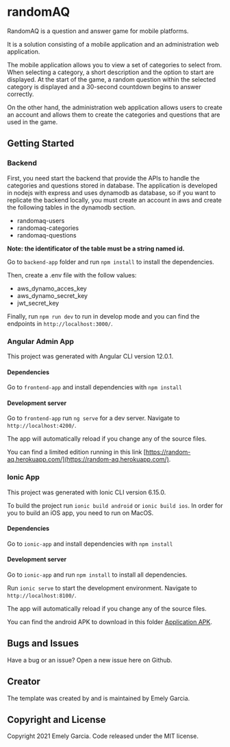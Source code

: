 # randomAQ

RandomAQ is a question and answer game for mobile platforms.

It is a solution consisting of a mobile application and an administration web application.

The mobile application allows you to view a set of categories to select from. When selecting a category, a short description and the option to start are displayed.
At the start of the game, a random question within the selected category is displayed and a 30-second countdown begins to answer correctly.

On the other hand, the administration web application allows users to create an account and allows them to create the categories and questions that are used in the game.

## Getting Started

### Backend

First, you need start the backend that provide the APIs to handle the categories and questions stored in database. 
The application is developed in nodejs with express and uses dynamodb as database, so if you want to replicate the backend locally, you must create an account in aws and create the following tables in the dynamodb section.
- randomaq-users
- randomaq-categories
- randomaq-questions

**Note: the identificator of the table must be a string named id.**

Go to `backend-app` folder and run `npm install` to install the dependencies.

Then, create a .env file with the follow values: 
- aws_dynamo_acces_key
- aws_dynamo_secret_key
- jwt_secret_key

Finally, run `npm run dev` to run in develop mode and you can find the endpoints in `http://localhost:3000/`. 

### Angular Admin App

This project was generated with Angular CLI version 12.0.1.

#### Dependencies
Go to `frontend-app` and install dependencies with `npm install`

#### Development server

Go to `frontend-app` run `ng serve` for a dev server. Navigate to `http://localhost:4200/`. 

The app will automatically reload if you change any of the source files.

You can find a limited edition running in this link [https://random-aq.herokuapp.com/](https://random-aq.herokuapp.com/).

### Ionic App

This project was generated with Ionic CLI version 6.15.0.

To build the project run `ionic build android` or `ionic build ios`. In order for you to build an iOS app, you need to run on MacOS.

#### Dependencies
Go to `ionic-app` and install dependencies with `npm install`

#### Development server

Go to `ionic-app` and run `npm install` to install all dependencies.

Run `ionic serve` to start the development environment. Navigate to `http://localhost:8100/`. 

The app will automatically reload if you change any of the source files.

You can find the android APK to download in this folder [Application APK](https://drive.google.com/drive/folders/1dXZHFMEaKaWdY_CDuSJff6SR0GCRcJmO?usp=sharing).

## Bugs and Issues
Have a bug or an issue? 
Open a new issue here on Github.

## Creator
The template was created by and is maintained by Emely Garcia.

## Copyright and License
Copyright 2021 Emely Garcia. Code released under the MIT license.
